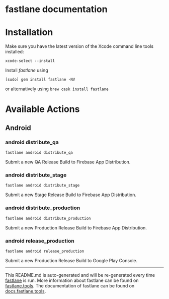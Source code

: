 fastlane documentation
================
# Installation

Make sure you have the latest version of the Xcode command line tools installed:

```
xcode-select --install
```

Install _fastlane_ using
```
[sudo] gem install fastlane -NV
```
or alternatively using `brew cask install fastlane`

# Available Actions
## Android
### android distribute_qa
```
fastlane android distribute_qa
```
Submit a new QA Release Build to Firebase App Distribution.
### android distribute_stage
```
fastlane android distribute_stage
```
Submit a new Stage Release Build to Firebase App Distribution.
### android distribute_production
```
fastlane android distribute_production
```
Submit a new Production Release Build to Firebase App Distribution.
### android release_production
```
fastlane android release_production
```
Submit a new Production Release Build to Google Play Console.

----

This README.md is auto-generated and will be re-generated every time [fastlane](https://fastlane.tools) is run.
More information about fastlane can be found on [fastlane.tools](https://fastlane.tools).
The documentation of fastlane can be found on [docs.fastlane.tools](https://docs.fastlane.tools).
